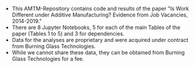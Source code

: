 * This AMTM-Repository contains code and results of the paper "Is Work Different under Additive Manufacturing? Evidence from Job Vacancies, 2014-2019."
* There are 8 Jupyter Notebooks, 5 for each of the main Tables of the paper (Tables 1 to 5) and 3 for dependencies.
* Data for the analyses are proprietary and were acquired under contract from Burning Glass Technologies. 
* While we cannot share these data, they can be obtained from Burning Glass Technologies for a fee.

